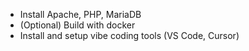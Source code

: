 - Install Apache, PHP, MariaDB 
- (Optional) Build with docker 
- Install and setup vibe coding tools (VS Code, Cursor)